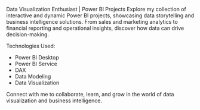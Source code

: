 Data Visualization Enthusiast | Power BI Projects
Explore my collection of interactive and dynamic Power BI projects, showcasing data storytelling and business intelligence solutions. From sales and marketing analytics to financial reporting and operational insights, discover how data can drive decision-making.

Technologies Used:
- Power BI Desktop
- Power BI Service
- DAX
- Data Modeling
- Data Visualization

Connect with me to collaborate, learn, and grow in the world of data visualization and business intelligence.
